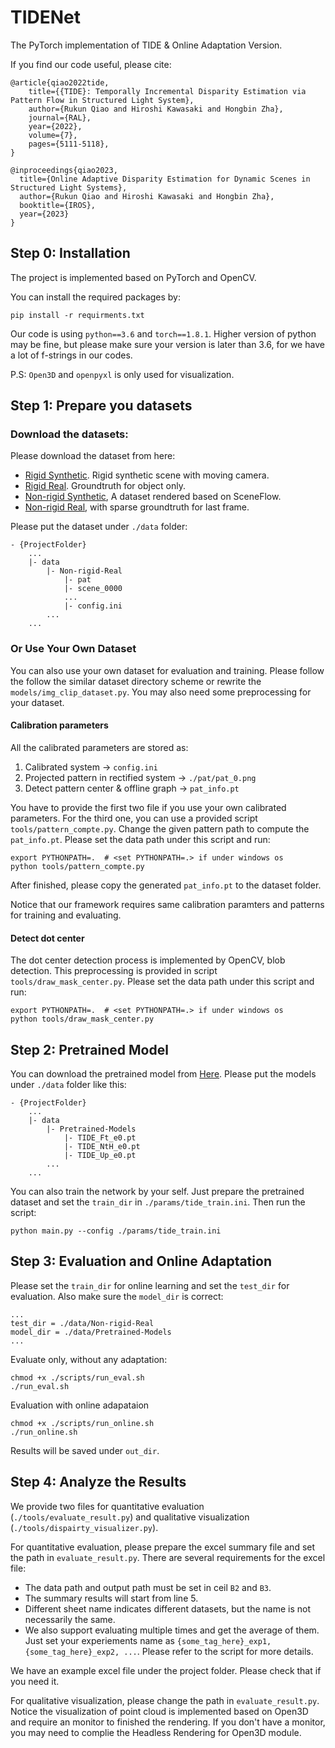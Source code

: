 # TIDENet

The PyTorch implementation of TIDE & Online Adaptation Version.

If you find our code useful, please cite:

```
@article{qiao2022tide,
    title={{TIDE}: Temporally Incremental Disparity Estimation via Pattern Flow in Structured Light System},
    author={Rukun Qiao and Hiroshi Kawasaki and Hongbin Zha},
    journal={RAL},
    year={2022},
    volume={7},
    pages={5111-5118},
}

@inproceedings{qiao2023,
  title={Online Adaptive Disparity Estimation for Dynamic Scenes in Structured Light Systems},
  author={Rukun Qiao and Hiroshi Kawasaki and Hongbin Zha},
  booktitle={IROS}, 
  year={2023}
}
```

## Step 0: Installation

The project is implemented based on PyTorch and OpenCV. 

You can install the required packages by:

```
pip install -r requirments.txt
```

Our code is using `python==3.6` and `torch==1.8.1`. Higher version of python may be fine, but please make sure your version is later than 3.6, for we have a lot of f-strings in our codes.

P.S: `Open3D` and `openpyxl` is only used for visualization.


## Step 1: Prepare you datasets

### Download the datasets:

Please download the dataset from here:

- [Rigid Synthetic](https://drive.google.com/file/d/1aqIqRtgtgNH5sj8fWjXDgHMWngEf6vO_/view?usp=drive_link). Rigid synthetic scene with moving camera.
- [Rigid Real](https://drive.google.com/file/d/1oAbUO-E_aQrIngG9Bg1QdOdQRersMJlZ/view?usp=drive_link). Groundtruth for object only.
- [Non-rigid Synthetic](https://drive.google.com/file/d/1udqZwfrH0RhFa14lf4h1KeeXbO68J6pi/view?usp=drive_link), A dataset rendered based on SceneFlow.
- [Non-rigid Real](https://drive.google.com/file/d/1XF2KcpY4kVzAMwsJ2EtZlg8EWoX857fa/view?usp=drive_link), with sparse groundtruth for last frame.

Please put the dataset under `./data` folder:

```
- {ProjectFolder}
    ...
    |- data
        |- Non-rigid-Real
            |- pat
            |- scene_0000
            ...
            |- config.ini
        ...
    ...
```

### Or Use Your Own Dataset

You can also use your own dataset for evaluation and training. Please follow the follow the similar dataset directory scheme or rewrite the `models/img_clip_dataset.py`. You may also need some preprocessing for your dataset.

#### Calibration parameters

All the calibrated parameters are stored as:

1. Calibrated system -> `config.ini`
2. Projected pattern in rectified system -> `./pat/pat_0.png`
3. Detect pattern center & offline graph -> `pat_info.pt`

You have to provide the first two file if you use your own calibrated parameters. For the third one, you can use a provided script `tools/pattern_compte.py`. Change the given pattern path to compute the `pat_info.pt`. Please set the data path under this script and run:

```
export PYTHONPATH=.  # <set PYTHONPATH=.> if under windows os
python tools/pattern_compte.py
```

After finished, please copy the generated `pat_info.pt` to the dataset folder.

Notice that our framework requires same calibration paramters and patterns for training and evaluating.

#### Detect dot center

The dot center detection process is implemented by OpenCV, blob detection. This preprocessing is provided in script `tools/draw_mask_center.py`. Please set the data path under this script and run:

```
export PYTHONPATH=.  # <set PYTHONPATH=.> if under windows os
python tools/draw_mask_center.py
```


## Step 2: Pretrained Model

You can download the pretrained model from [Here](https://drive.google.com/file/d/1GiGtW3pDEZ1TzQpcbvjCAFQfsu8f21IE/view?usp=drive_link). Please put the models under `./data` folder like this:

```
- {ProjectFolder}
    ...
    |- data
        |- Pretrained-Models
            |- TIDE_Ft_e0.pt
            |- TIDE_NtH_e0.pt
            |- TIDE_Up_e0.pt
        ...
    ...
```

You can also train the network by your self. Just prepare the pretrained dataset and set the `train_dir` in `./params/tide_train.ini`. Then run the script:

```
python main.py --config ./params/tide_train.ini
```

## Step 3: Evaluation and Online Adaptation

Please set the `train_dir` for online learning and set the `test_dir` for evaluation. Also make sure the `model_dir` is correct:

```
...
test_dir = ./data/Non-rigid-Real
model_dir = ./data/Pretrained-Models
...
```

Evaluate only, without any adaptation:

```
chmod +x ./scripts/run_eval.sh
./run_eval.sh
```

Evaluation with online adapataion
```
chmod +x ./scripts/run_online.sh
./run_online.sh
```

Results will be saved under `out_dir`.

## Step 4: Analyze the Results

We provide two files for quantitative evaluation (`./tools/evaluate_result.py`) and qualitative visualization (`./tools/dispairty_visualizer.py`).

For quantitative evaluation, please prepare the excel summary file and set the path in `evaluate_result.py`. There are several requirements for the excel file:

- The data path and output path must be set in ceil `B2` and `B3`.
- The summary results will start from line 5.
- Different sheet name indicates different datasets, but the name is not necessarily the same.
- We also support evaluating multiple times and get the average of them. Just set your experiements name as `{some_tag_here}_exp1, {some_tag_here}_exp2, ...`. Please refer to the script for more details.

We have an example excel file under the project folder. Please check that if you need it.

For qualitative visualization, please change the path in `evaluate_result.py`. Notice the visualization of point cloud is implemented based on Open3D and require an monitor to finished the rendering. If you don't have a monitor, you may need to complie the Headless Rendering for Open3D module.
